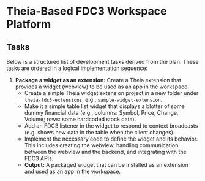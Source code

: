 # Theia-Based FDC3 Workspace Platform

## Tasks

Below is a structured list of development tasks derived from the plan. These tasks are ordered in a logical implementation sequence:

1.  **Package a widget as an extension:** Create a Theia extension that provides a widget (webview) to be used as an app in the workspace.
    - Create a simple Theia widget extension project in a new folder under `theia-fdc3-extensions`, e.g., `sample-widget-extension`.
    - Make it a simple table list widget that displays a blotter of some dummy financial data (e.g., columns: Symbol, Price, Change, Volume; rows: some hardcoded stock data).
    - Add an FDC3 listener in the widget to respond to context broadcasts (e.g. shows new data in the table when the client changes).
    - Implement the necessary code to define the widget and its behavior. This includes creating the webview, handling communication between the webview and the backend, and integrating with the FDC3 APIs.
    - **Output:** A packaged widget that can be installed as an extension and used as an app in the workspace.
